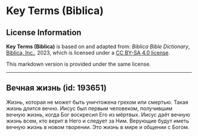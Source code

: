 # Key Terms (Biblica)

## License Information

**Key Terms (Biblica)** is based on and adapted from: _Biblica Bible Dictionary_, [Biblica, Inc.](https://www.biblica.com/), 2023, which is licensed under a [CC BY-SA 4.0 license](https://creativecommons.org/licenses/by-sa/4.0/legalcode.en).

This markdown version is provided under the same license.



--------------------------------

## Вечная жизнь (id: 193651)

Жизнь, которая не может быть уничтожена грехом или смертью. Такая жизнь длится вечно. Иисус был первым человеком, получившим вечную жизнь, когда Бог воскресил Его из мёртвых. Иисус даёт вечную жизнь всем, кто верит в Него и следует за Ним. Верующие будут иметь вечную жизнь в новом творении. Это жизнь в мире и общении с Богом.


